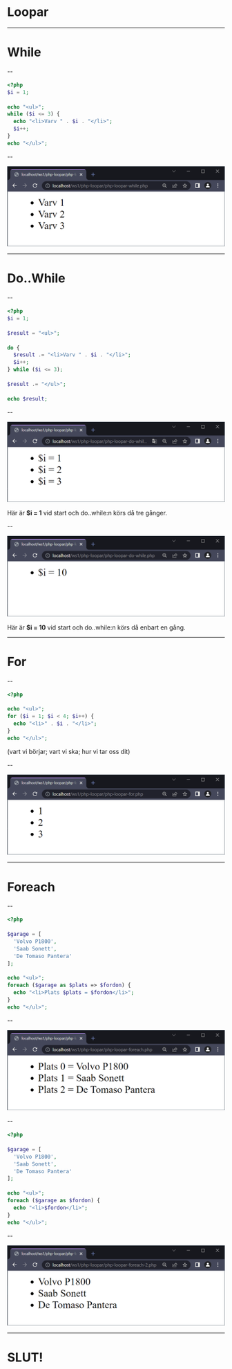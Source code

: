 # Loopar

---

# While

--

```php []
<?php
$i = 1;

echo "<ul>";
while ($i <= 3) {
  echo "<li>Varv " . $i . "</li>";
  $i++;
}
echo "</ul>";
```

--

![bild](bilder/php-loopar-while.png)

---

# Do..While

--

```php []
<?php
$i = 1;

$result = "<ul>";

do {
  $result .= "<li>Varv " . $i . "</li>";
  $i++;
} while ($i <= 3);

$result .= "</ul>";

echo $result;
```

--

![bild](bilder/php-loopar-do-while-1.png)

Här är **$i = 1** vid start och do..while:n körs då tre gånger.

--

![bild](bilder/php-loopar-do-while-2.png)

Här är **$i = 10** vid start och do..while:n körs då enbart en gång.

---

# For

--

```php []
<?php

echo "<ul>";
for ($i = 1; $i < 4; $i++) {
  echo "<li>" . $i . "</li>";
}
echo "</ul>";
```

(vart vi börjar; vart vi ska; hur vi tar oss dit)

--

![bild](bilder/php-loopar-for.png)

---

# Foreach

--

```php []
<?php

$garage = [
  'Volvo P1800',
  'Saab Sonett',
  'De Tomaso Pantera'
];

echo "<ul>";
foreach ($garage as $plats => $fordon) {
  echo "<li>Plats $plats = $fordon</li>";
}
echo "</ul>";
```

--

![bild](bilder/php-loopar-foreach.png)

--

```php []
<?php

$garage = [
  'Volvo P1800',
  'Saab Sonett',
  'De Tomaso Pantera'
];

echo "<ul>";
foreach ($garage as $fordon) {
  echo "<li>$fordon</li>";
}
echo "</ul>";
```

--

![bild](bilder/php-loopar-foreach-2.png)

---

# SLUT!
